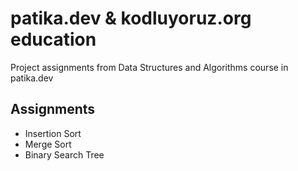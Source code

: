 # patika.dev & kodluyoruz.org education
Project assignments from Data Structures and Algorithms course in patika.dev

## Assignments 
+ Insertion Sort
+ Merge Sort
+ Binary Search Tree
